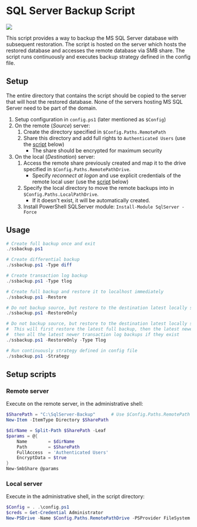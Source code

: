 # SQL Server Backup Script

[![](https://img.shields.io/badge/version-1.0-green)](https://github.com/majkinetor/SqlServer-Backup)


This script provides a way to backup the MS SQL Server database with subsequent restoration. The script is hosted on the server which hosts the restored database and accesses the remote database via SMB share. The script runs continuously and executes backup strategy defined in the config file.

## Setup

The entire directory that contains the script should be copied to the server that will host the restored database. None of the servers hosting MS SQL Server need to be part of the domain.

1. Setup configuration in `config.ps1` (later mentioned as `$Config`)
2. On the remote (*Source*) server:
    1. Create the directory specified in `$Config.Paths.RemotePath`
    2. Share this directory and add full rights to `Authenticated Users` (use the [script](#remote-server) below)
        - The share should be encrypted for maximum security
3. On the local (*Destination*) server:
    1. Access the remote share previously created and map it to the drive specified in `$Config.Paths.RemotePathDrive`.
        -  Specify *reconnect at logon* and use explicit credentials of the remote local user (use the [script](#local-server) below)
    2. Specify the local directory to move the remote backups into in `$Config.Paths.LocalPathDrive`.
        - If it doesn't exist, it will be automatically created.
    3. Install PowerShell SQLServer module: `Install-Module SqlServer -Force`

## Usage

```ps1
# Create full backup once and exit
./ssbackup.ps1

# Create differential backup
./ssbackup.ps1 -Type diff

# Create transaction log backup
./ssbackup.ps1 -Type tlog

# Create full backup and restore it to localhost immediately
./ssbackup.ps1 -Restore

# Do not backup source, but restore to the destination latest locally stored full backup
./ssbackup.ps1 -RestoreOnly

# Do not backup source, but restore to the destination latest locally stored backups of TLog type.
#  This will first restore the latest full backup, then the latest newer diffferential backup if it exists
#  then all the latest newer transaction log backups if they exist
./ssbackup.ps1 -RestoreOnly -Type Tlog

# Run continuously strategy defined in config file
./ssbackup.ps1 -Strategy
```

## Setup scripts

### Remote server

Execute on the remote server, in the administrative shell:

```ps1
$SharePath = "C:\SqlServer-Backup"      # Use $Config.Paths.RemotePath
New-Item -ItemType Directory $SharePath

$dirName = Split-Path $SharePath -Leaf
$params = @{
    Name        = $dirName
    Path        = $SharePath
    FullAccess  = 'Authenticated Users'
    EncryptData = $true
}
New-SmbShare @params
```

### Local server

Execute in the administrative shell, in the script directory:

```ps1
$Config = . .\config.ps1
$creds = Get-Credential Administrator
New-PSDrive -Name $Config.Paths.RemotePathDrive -PSProvider FileSystem -Root $Config.Paths.RemotePath -Persist -Credentials $creds
```